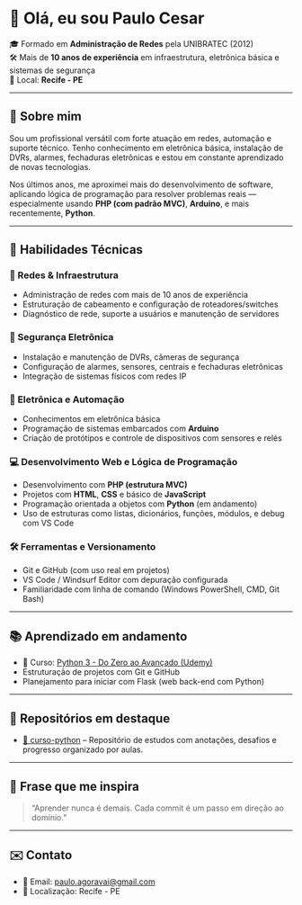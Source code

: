 # 👋 Olá, eu sou Paulo Cesar

🎓 Formado em **Administração de Redes** pela UNIBRATEC (2012)  
🛠️ Mais de **10 anos de experiência** em infraestrutura, eletrônica básica e sistemas de segurança  
📍 Local: **Recife - PE**

---

## 💼 Sobre mim

Sou um profissional versátil com forte atuação em redes, automação e suporte técnico. Tenho conhecimento em eletrônica básica, instalação de DVRs, alarmes, fechaduras eletrônicas e estou em constante aprendizado de novas tecnologias.

Nos últimos anos, me aproximei mais do desenvolvimento de software, aplicando lógica de programação para resolver problemas reais — especialmente usando **PHP (com padrão MVC)**, **Arduino**, e mais recentemente, **Python**.

---

## 💼 Habilidades Técnicas

### 🔌 Redes & Infraestrutura
- Administração de redes com mais de 10 anos de experiência
- Estruturação de cabeamento e configuração de roteadores/switches
- Diagnóstico de rede, suporte a usuários e manutenção de servidores

### 🔐 Segurança Eletrônica
- Instalação e manutenção de DVRs, câmeras de segurança
- Configuração de alarmes, sensores, centrais e fechaduras eletrônicas
- Integração de sistemas físicos com redes IP

### 🧰 Eletrônica e Automação
- Conhecimentos em eletrônica básica
- Programação de sistemas embarcados com **Arduino**
- Criação de protótipos e controle de dispositivos com sensores e relés

### 💻 Desenvolvimento Web e Lógica de Programação
- Desenvolvimento com **PHP (estrutura MVC)**
- Projetos com **HTML**, **CSS** e básico de **JavaScript**
- Programação orientada a objetos com **Python** (em andamento)
- Uso de estruturas como listas, dicionários, funções, módulos, e debug com VS Code

### 🛠️ Ferramentas e Versionamento
- Git e GitHub (com uso real em projetos)
- VS Code / Windsurf Editor com depuração configurada
- Familiaridade com linha de comando (Windows PowerShell, CMD, Git Bash)

---

## 📚 Aprendizado em andamento

- 🐍 Curso: [Python 3 - Do Zero ao Avançado (Udemy)](https://www.udemy.com/course/python-3-do-zero-ao-avancado/)
- Estruturação de projetos com Git e GitHub
- Planejamento para iniciar com Flask (web back-end com Python)

---

## 📂 Repositórios em destaque

- [📘 curso-python](https://github.com/cesarpsalves/curso-python) – Repositório de estudos com anotações, desafios e progresso organizado por aulas.

---

## 🧠 Frase que me inspira

> “Aprender nunca é demais. Cada commit é um passo em direção ao domínio.”

---

## ✉️ Contato

- 📧 Email: paulo.agoravai@gmail.com  
- 📍 Localização: Recife - PE
